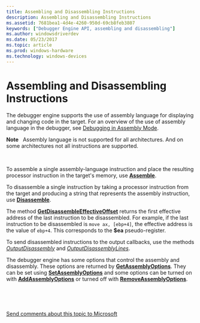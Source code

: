 ```yaml
---
title: Assembling and Disassembling Instructions
description: Assembling and Disassembling Instructions
ms.assetid: 7681bea1-4d4e-4260-950d-69cb8feb3807
keywords: ["Debugger Engine API, assembling and disassembling"]
ms.author: windowsdriverdev
ms.date: 05/23/2017
ms.topic: article
ms.prod: windows-hardware
ms.technology: windows-devices
---
```


# Assembling and Disassembling Instructions


The debugger engine supports the use of assembly language for displaying and changing code in the target. For an overview of the use of assembly language in the debugger, see [Debugging in Assembly Mode](debugging-in-assembly-mode.md).

**Note**   Assembly language is not supported for all architectures. And on some architectures not all instructions are supported.

 

To assemble a single assembly-language instruction and place the resulting processor instruction in the target's memory, use [**Assemble**](https://msdn.microsoft.com/library/windows/hardware/ff538121).

To disassemble a single instruction by taking a processor instruction from the target and producing a string that represents the assembly instruction, use [**Disassemble**](https://msdn.microsoft.com/library/windows/hardware/ff541948).

The method [**GetDisassembleEffectiveOffset**](https://msdn.microsoft.com/library/windows/hardware/ff546581) returns the first effective address of the last instruction to be disassembled. For example, if the last instruction to be disassembled is `move ax, [ebp+4]`, the effective address is the value of `ebp+4`. This corresponds to the **$ea** pseudo-register.

To send disassembled instructions to the output callbacks, use the methods [*OutputDisassembly*](https://msdn.microsoft.com/library/windows/hardware/ff553211) and [*OutputDisassemblyLines*](https://msdn.microsoft.com/library/windows/hardware/ff553216).

The debugger engine has some options that control the assembly and disassembly. These options are returned by [**GetAssemblyOptions**](https://msdn.microsoft.com/library/windows/hardware/ff545605). They can be set using [**SetAssemblyOptions**](https://msdn.microsoft.com/library/windows/hardware/ff556626) and some options can be turned on with [**AddAssemblyOptions**](https://msdn.microsoft.com/library/windows/hardware/ff537852) or turned off with [**RemoveAssemblyOptions**](https://msdn.microsoft.com/library/windows/hardware/ff554483).

 

 

[Send comments about this topic to Microsoft](mailto:wsddocfb@microsoft.com?subject=Documentation%20feedback%20[debugger\debugger]:%20Assembling%20and%20Disassembling%20Instructions%20%20RELEASE:%20%285/15/2017%29&body=%0A%0APRIVACY%20STATEMENT%0A%0AWe%20use%20your%20feedback%20to%20improve%20the%20documentation.%20We%20don't%20use%20your%20email%20address%20for%20any%20other%20purpose,%20and%20we'll%20remove%20your%20email%20address%20from%20our%20system%20after%20the%20issue%20that%20you're%20reporting%20is%20fixed.%20While%20we're%20working%20to%20fix%20this%20issue,%20we%20might%20send%20you%20an%20email%20message%20to%20ask%20for%20more%20info.%20Later,%20we%20might%20also%20send%20you%20an%20email%20message%20to%20let%20you%20know%20that%20we've%20addressed%20your%20feedback.%0A%0AFor%20more%20info%20about%20Microsoft's%20privacy%20policy,%20see%20http://privacy.microsoft.com/default.aspx. "Send comments about this topic to Microsoft")




